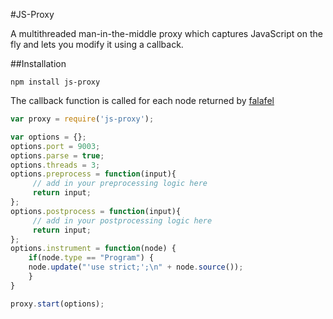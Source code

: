 #JS-Proxy

A multithreaded man-in-the-middle proxy which captures JavaScript on the fly and lets you modify it using a callback. 

##Installation
```
npm install js-proxy
```

The callback function is called for each node returned by [falafel](https://github.com/substack/node-falafel)

``` js
var proxy = require('js-proxy');

var options = {};
options.port = 9003;
options.parse = true;
options.threads = 3;
options.preprocess = function(input){
     // add in your preprocessing logic here
     return input;
};
options.postprocess = function(input){
     // add in your postprocessing logic here
     return input;
};
options.instrument = function(node) {
    if(node.type == "Program") {
   	node.update("'use strict;';\n" + node.source());
    }
}

proxy.start(options);
```